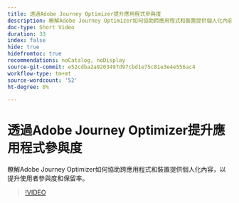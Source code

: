 ```yaml
---
title: 透過Adobe Journey Optimizer提升應用程式參與度
description: 瞭解Adobe Journey Optimizer如何協助跨應用程式和裝置提供個人化內容，以提升使用者參與度和保留率。
doc-type: Short Video
duration: 33
index: false
hide: true
hidefromtoc: true
recommendations: noCatalog, noDisplay
source-git-commit: e52cdba2a9203497d97cbd1e75c81e3e4e556ac4
workflow-type: tm+mt
source-wordcount: '52'
ht-degree: 0%

---
```



# 透過Adobe Journey Optimizer提升應用程式參與度

瞭解Adobe Journey Optimizer如何協助跨應用程式和裝置提供個人化內容，以提升使用者參與度和保留率。

<!-- 72_S603_3442534_32_boost-app-engagement-with-adobe-journey-optimizer -->
>[!VIDEO](https://video.tv.adobe.com/v/3460022/?learn=on&enablevpops=true&captions=chi_hant)
